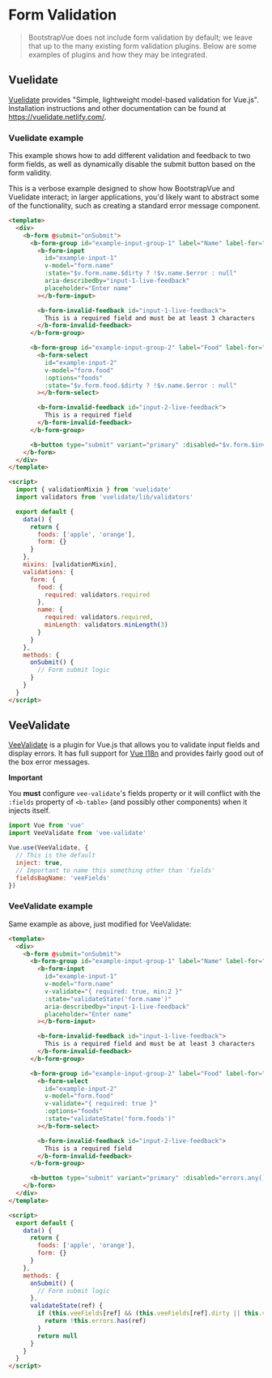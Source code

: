 # Form Validation

> BootstrapVue does not include form validation by default; we leave that up to the many existing
> form validation plugins. Below are some examples of plugins and how they may be integrated.

## Vuelidate

[Vuelidate](https://github.com/vuelidate/vuelidate/) provides "Simple, lightweight model-based
validation for Vue.js". Installation instructions and other documentation can be found at
https://vuelidate.netlify.com/.

### Vuelidate example

This example shows how to add different validation and feedback to two form fields, as well as
dynamically disable the submit button based on the form validity.

This is a verbose example designed to show how BootstrapVue and Vuelidate interact; in larger
applications, you'd likely want to abstract some of the functionality, such as creating a standard
error message component.

```html
<template>
  <div>
    <b-form @submit="onSubmit">
      <b-form-group id="example-input-group-1" label="Name" label-for="example-input-1">
        <b-form-input
          id="example-input-1"
          v-model="form.name"
          :state="$v.form.name.$dirty ? !$v.name.$error : null"
          aria-describedby="input-1-live-feedback"
          placeholder="Enter name"
        ></b-form-input>

        <b-form-invalid-feedback id="input-1-live-feedback">
          This is a required field and must be at least 3 characters
        </b-form-invalid-feedback>
      </b-form-group>

      <b-form-group id="example-input-group-2" label="Food" label-for="example-input-2">
        <b-form-select
          id="example-input-2"
          v-model="form.food"
          :options="foods"
          :state="$v.form.food.$dirty ? !$v.name.$error : null"
        ></b-form-select>

        <b-form-invalid-feedback id="input-2-live-feedback">
          This is a required field
        </b-form-invalid-feedback>
      </b-form-group>

      <b-button type="submit" variant="primary" :disabled="$v.form.$invalid">Submit</b-button>
    </b-form>
  </div>
</template>

<script>
  import { validationMixin } from 'vuelidate'
  import validators from 'vuelidate/lib/validators'

  export default {
    data() {
      return {
        foods: ['apple', 'orange'],
        form: {}
      }
    },
    mixins: [validationMixin],
    validations: {
      form: {
        food: {
          required: validators.required
        },
        name: {
          required: validators.required,
          minLength: validators.minLength(3)
        }
      }
    },
    methods: {
      onSubmit() {
        // Form submit logic
      }
    }
  }
</script>
```

## VeeValidate

[VeeValidate](https://baianat.github.io/vee-validate/) is a plugin for Vue.js that allows you to
validate input fields and display errors. It has full support for
[Vue I18n](https://kazupon.github.io/vue-i18n/) and provides fairly good out of the box error
messages.

**Important**

You **must** configure `vee-validate`'s fields property or it will conflict with the `:fields`
property of `<b-table>` (and possibly other components) when it injects itself.

```js
import Vue from 'vue'
import VeeValidate from 'vee-validate'

Vue.use(VeeValidate, {
  // This is the default
  inject: true,
  // Important to name this something other than 'fields'
  fieldsBagName: 'veeFields'
})
```

### VeeValidate example

Same example as above, just modified for VeeValidate:

```html
<template>
  <div>
    <b-form @submit="onSubmit">
      <b-form-group id="example-input-group-1" label="Name" label-for="example-input-1">
        <b-form-input
          id="example-input-1"
          v-model="form.name"
          v-validate="{ required: true, min:2 }"
          :state="validateState('form.name')"
          aria-describedby="input-1-live-feedback"
          placeholder="Enter name"
        ></b-form-input>

        <b-form-invalid-feedback id="input-1-live-feedback">
          This is a required field and must be at least 3 characters
        </b-form-invalid-feedback>
      </b-form-group>

      <b-form-group id="example-input-group-2" label="Food" label-for="example-input-2">
        <b-form-select
          id="example-input-2"
          v-model="form.food"
          v-validate="{ required: true }"
          :options="foods"
          :state="validateState('form.foods')"
        ></b-form-select>

        <b-form-invalid-feedback id="input-2-live-feedback">
          This is a required field
        </b-form-invalid-feedback>
      </b-form-group>

      <b-button type="submit" variant="primary" :disabled="errors.any()">Submit</b-button>
    </b-form>
  </div>
</template>

<script>
  export default {
    data() {
      return {
        foods: ['apple', 'orange'],
        form: {}
      }
    },
    methods: {
      onSubmit() {
        // Form submit logic
      },
      validateState(ref) {
        if (this.veeFields[ref] && (this.veeFields[ref].dirty || this.veeFields[ref].validated)) {
          return !this.errors.has(ref)
        }
        return null
      }
    }
  }
</script>
```

